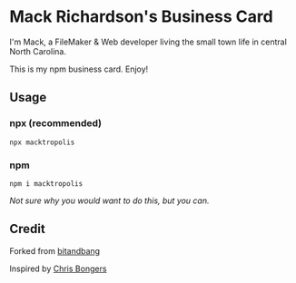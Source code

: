 # Mack Richardson's Business Card

I'm Mack, a FileMaker & Web developer living the small town life in central North Carolina.

This is my npm business card. Enjoy!

## Usage

### npx (recommended)

```
npx macktropolis
```

### npm

```
npm i macktropolis
```

_Not sure why you would want to do this, but you can._

## Credit

Forked from [bitandbang](https://github.com/bnb/bitandbang)

Inspired by [Chris Bongers](https://daily-dev-tips.com/posts/creating-a-business-card-for-the-terminal/)
